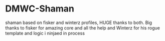 # DMWC-Shaman
shaman based on fisker and winterz profiles, HUGE thanks to both.
Big thanks to fisker for amazing core and all the help and Winterz for his rogue template and logic i ninjaed in process
